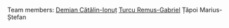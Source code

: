 Team members:
[Demian Cătălin-Ionuț](https://github.com/DemianCatalin)
[Turcu Remus-Gabriel](https://github.com/Gabarsolon)
Țăpoi Marius-Ștefan

